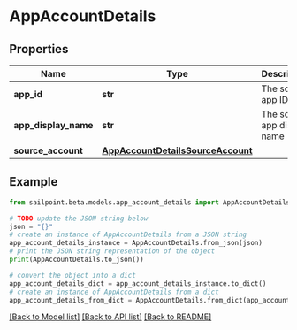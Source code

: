# AppAccountDetails


## Properties

Name | Type | Description | Notes
------------ | ------------- | ------------- | -------------
**app_id** | **str** | The source app ID | [optional] 
**app_display_name** | **str** | The source app display name | [optional] 
**source_account** | [**AppAccountDetailsSourceAccount**](AppAccountDetailsSourceAccount.md) |  | [optional] 

## Example

```python
from sailpoint.beta.models.app_account_details import AppAccountDetails

# TODO update the JSON string below
json = "{}"
# create an instance of AppAccountDetails from a JSON string
app_account_details_instance = AppAccountDetails.from_json(json)
# print the JSON string representation of the object
print(AppAccountDetails.to_json())

# convert the object into a dict
app_account_details_dict = app_account_details_instance.to_dict()
# create an instance of AppAccountDetails from a dict
app_account_details_from_dict = AppAccountDetails.from_dict(app_account_details_dict)
```
[[Back to Model list]](../README.md#documentation-for-models) [[Back to API list]](../README.md#documentation-for-api-endpoints) [[Back to README]](../README.md)


